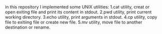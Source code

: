 in this repository I implemented some UNIX utilities:
1.cat utility, creat or open exiting file and print its content in stdout.
2.pwd utility, print current working directory.
3.echo utility, print arguments in stdout.
4.cp utility, copy file to exitiing file or create new file.
5.mv utility, move file to another destination or rename.

